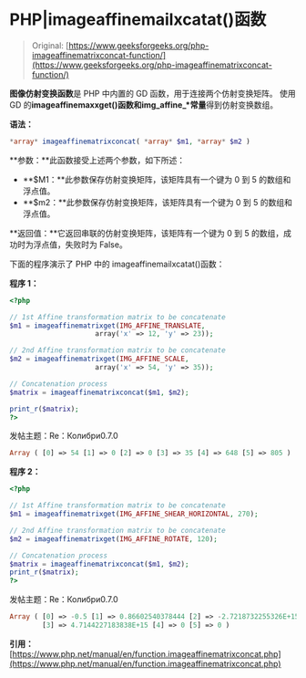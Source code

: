 # PHP|imageaffinemailxcatat()函数

> Original: [https://www.geeksforgeeks.org/php-imageaffinematrixconcat-function/](https://www.geeksforgeeks.org/php-imageaffinematrixconcat-function/)

**图像仿射变换函数**是 PHP 中内置的 GD 函数，用于连接两个仿射变换矩阵。 使用 GD 的**imageaffinemaxxget()**函数和**img_affine_*常量**得到仿射变换数组。

**语法：**

```php
*array* imageaffinematrixconcat( *array* $m1, *array* $m2 )
```

**参数：**此函数接受上述两个参数，如下所述：

*   **$M1：**此参数保存仿射变换矩阵，该矩阵具有一个键为 0 到 5 的数组和浮点值。
*   **$m2：**此参数保存仿射变换矩阵，该矩阵具有一个键为 0 到 5 的数组和浮点值。

**返回值：**它返回串联的仿射变换矩阵，该矩阵有一个键为 0 到 5 的数组，成功时为浮点值，失败时为 False。

下面的程序演示了 PHP 中的 imageaffinemailxcatat()函数：

**程序 1：**

```php
<?php

// 1st Affine transformation matrix to be concatenate
$m1 = imageaffinematrixget(IMG_AFFINE_TRANSLATE,
                     array('x' => 12, 'y' => 23));

// 2nd Affine transformation matrix to be concatenate
$m2 = imageaffinematrixget(IMG_AFFINE_SCALE,
                     array('x' => 54, 'y' => 35));

// Concatenation process
$matrix = imageaffinematrixconcat($m1, $m2);

print_r($matrix);
?>
```

发帖主题：Re：Колибри0.7.0

```php
Array ( [0] => 54 [1] => 0 [2] => 0 [3] => 35 [4] => 648 [5] => 805 )

```

**程序 2：**

```php
<?php

// 1st Affine transformation matrix to be concatenate
$m1 = imageaffinematrixget(IMG_AFFINE_SHEAR_HORIZONTAL, 270);

// 2nd Affine transformation matrix to be concatenate
$m2 = imageaffinematrixget(IMG_AFFINE_ROTATE, 120);

// Concatenation process
$matrix = imageaffinematrixconcat($m1, $m2);
print_r($matrix);
?>
```

发帖主题：Re：Колибри0.7.0

```php
Array ( [0] => -0.5 [1] => 0.86602540378444 [2] => -2.7218732255326E+15
        [3] => 4.7144227183838E+15 [4] => 0 [5] => 0 )

```

**引用：** [https://www.php.net/manual/en/function.imageaffinematrixconcat.php](https://www.php.net/manual/en/function.imageaffinematrixconcat.php)